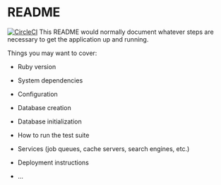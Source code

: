 # README
[![CircleCI](https://circleci.com/gh/RSRBX07/exo-hind.svg?style=svg)](https://circleci.com/gh/RSRBX07/exo-hind)
This README would normally document whatever steps are necessary to get the
application up and running.

Things you may want to cover:

* Ruby version

* System dependencies

* Configuration

* Database creation

* Database initialization

* How to run the test suite

* Services (job queues, cache servers, search engines, etc.)

* Deployment instructions

* ...

